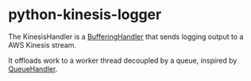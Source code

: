 # python-kinesis-logger

The KinesisHandler is a [BufferingHandler](https://docs.python.org/2.7/library/logging.handlers.html#logging.handlers.BufferingHandler) that sends logging output to a AWS Kinesis stream.

It offloads work to a worker thread decoupled by a queue, inspired by [QueueHandler](https://docs.python.org/3.5/library/logging.handlers.html#queuehandler).
